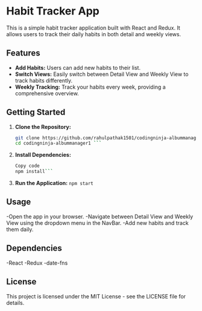 # Habit Tracker App

This is a simple habit tracker application built with React and Redux. It allows users to track their daily habits in both detail and weekly views.

## Features

- **Add Habits:** Users can add new habits to their list.
- **Switch Views:** Easily switch between Detail View and Weekly View to track habits differently.
- **Weekly Tracking:** Track your habits every week, providing a comprehensive overview.

## Getting Started

1. **Clone the Repository:**
   ```bash
   git clone https://github.com/rahulpathak1501/codingninja-albummanager1.git
   cd codingninja-albummanager1 ```
2. **Install Dependencies:**

    ```bash
    Copy code
    npm install```
3. **Run the Application:**
    ```npm start```

## Usage

  -Open the app in your browser.
  -Navigate between Detail View and Weekly View using the dropdown menu in the NavBar.
  -Add new habits and track them daily.

## Dependencies
  -React
  -Redux
  -date-fns

## License
  This project is licensed under the MIT License - see the LICENSE file for details.
